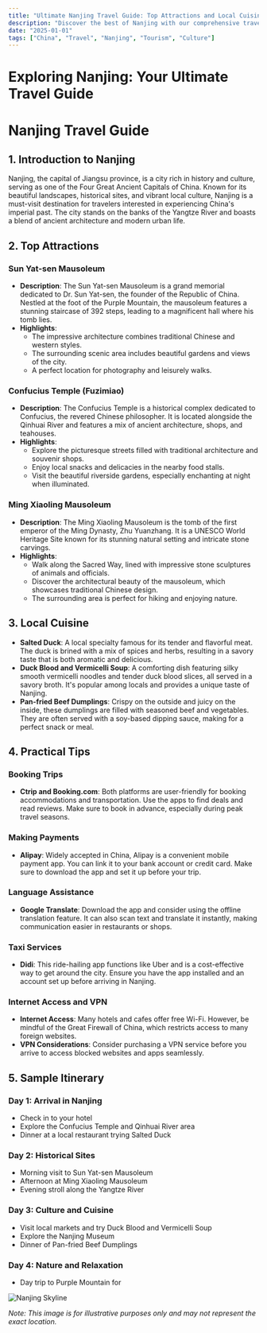 ```yaml
---
title: "Ultimate Nanjing Travel Guide: Top Attractions and Local Cuisine"
description: "Discover the best of Nanjing with our comprehensive travel guide. Explore top attractions, savor local cuisine, and get insider tips for an unforgettable Chinese adventure."
date: "2025-01-01"
tags: ["China", "Travel", "Nanjing", "Tourism", "Culture"]
---
```


# Exploring Nanjing: Your Ultimate Travel Guide

# Nanjing Travel Guide

## 1. Introduction to Nanjing
Nanjing, the capital of Jiangsu province, is a city rich in history and culture, serving as one of the Four Great Ancient Capitals of China. Known for its beautiful landscapes, historical sites, and vibrant local culture, Nanjing is a must-visit destination for travelers interested in experiencing China's imperial past. The city stands on the banks of the Yangtze River and boasts a blend of ancient architecture and modern urban life.

## 2. Top Attractions

### Sun Yat-sen Mausoleum
- **Description**: The Sun Yat-sen Mausoleum is a grand memorial dedicated to Dr. Sun Yat-sen, the founder of the Republic of China. Nestled at the foot of the Purple Mountain, the mausoleum features a stunning staircase of 392 steps, leading to a magnificent hall where his tomb lies.
- **Highlights**:
  - The impressive architecture combines traditional Chinese and western styles.
  - The surrounding scenic area includes beautiful gardens and views of the city.
  - A perfect location for photography and leisurely walks.

### Confucius Temple (Fuzimiao)
- **Description**: The Confucius Temple is a historical complex dedicated to Confucius, the revered Chinese philosopher. It is located alongside the Qinhuai River and features a mix of ancient architecture, shops, and teahouses.
- **Highlights**:
  - Explore the picturesque streets filled with traditional architecture and souvenir shops.
  - Enjoy local snacks and delicacies in the nearby food stalls.
  - Visit the beautiful riverside gardens, especially enchanting at night when illuminated.

### Ming Xiaoling Mausoleum
- **Description**: The Ming Xiaoling Mausoleum is the tomb of the first emperor of the Ming Dynasty, Zhu Yuanzhang. It is a UNESCO World Heritage Site known for its stunning natural setting and intricate stone carvings.
- **Highlights**:
  - Walk along the Sacred Way, lined with impressive stone sculptures of animals and officials.
  - Discover the architectural beauty of the mausoleum, which showcases traditional Chinese design.
  - The surrounding area is perfect for hiking and enjoying nature.

## 3. Local Cuisine

- **Salted Duck**: A local specialty famous for its tender and flavorful meat. The duck is brined with a mix of spices and herbs, resulting in a savory taste that is both aromatic and delicious.
- **Duck Blood and Vermicelli Soup**: A comforting dish featuring silky smooth vermicelli noodles and tender duck blood slices, all served in a savory broth. It's popular among locals and provides a unique taste of Nanjing.
- **Pan-fried Beef Dumplings**: Crispy on the outside and juicy on the inside, these dumplings are filled with seasoned beef and vegetables. They are often served with a soy-based dipping sauce, making for a perfect snack or meal.

## 4. Practical Tips

### Booking Trips
- **Ctrip and Booking.com**: Both platforms are user-friendly for booking accommodations and transportation. Use the apps to find deals and read reviews. Make sure to book in advance, especially during peak travel seasons.

### Making Payments
- **Alipay**: Widely accepted in China, Alipay is a convenient mobile payment app. You can link it to your bank account or credit card. Make sure to download the app and set it up before your trip.

### Language Assistance
- **Google Translate**: Download the app and consider using the offline translation feature. It can also scan text and translate it instantly, making communication easier in restaurants or shops.

### Taxi Services
- **Didi**: This ride-hailing app functions like Uber and is a cost-effective way to get around the city. Ensure you have the app installed and an account set up before arriving in Nanjing.

### Internet Access and VPN
- **Internet Access**: Many hotels and cafes offer free Wi-Fi. However, be mindful of the Great Firewall of China, which restricts access to many foreign websites.
- **VPN Considerations**: Consider purchasing a VPN service before you arrive to access blocked websites and apps seamlessly.

## 5. Sample Itinerary

### Day 1: Arrival in Nanjing
- Check in to your hotel
- Explore the Confucius Temple and Qinhuai River area
- Dinner at a local restaurant trying Salted Duck

### Day 2: Historical Sites
- Morning visit to Sun Yat-sen Mausoleum
- Afternoon at Ming Xiaoling Mausoleum
- Evening stroll along the Yangtze River

### Day 3: Culture and Cuisine
- Visit local markets and try Duck Blood and Vermicelli Soup
- Explore the Nanjing Museum
- Dinner of Pan-fried Beef Dumplings

### Day 4: Nature and Relaxation
- Day trip to Purple Mountain for

<img src="https://source.unsplash.com/1600x900/?Nanjing,cityscape" alt="Nanjing Skyline" loading="lazy">

*Note: This image is for illustrative purposes only and may not represent the exact location.*

